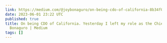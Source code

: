 ```yaml
---
link: https://medium.com/@joybonaguro/on-being-cdo-of-california-8b34f0496707
date: 2023-06-01 23:22 UTC
published: true
title: On being CDO of California. Yesterday I left my role as the Chief… | by Joy
  Bonaguro | Medium
tags: []
---
```



